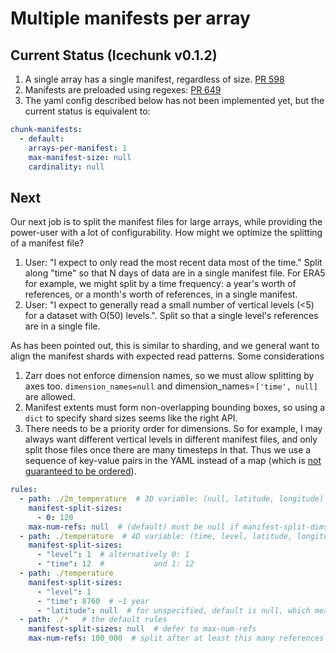 # Multiple manifests per array

## Current Status (Icechunk v0.1.2)

1. A single array has a single manifest, regardless of size. [PR 598](https://github.com/earth-mover/icechunk/pull/598)
2. Manifests are preloaded using regexes: [PR 649](https://github.com/earth-mover/icechunk/pull/649)
3. The yaml config described below has not been implemented yet, but the current status is equivalent to:
```yaml
chunk-manifests:
  - default:
    arrays-per-manifest: 1
    max-manifest-size: null
    cardinality: null
```

## Next
Our next job is to split the manifest files for large arrays, while providing the power-user with a lot of configurability.
How might we optimize the splitting of a manifest file?
1. User: "I expect to only read the most recent data most of the time." Split along "time" so that N days of data are in a single manifest file. For ERA5 for example, we might split by a time frequency: a year's worth of references, or a month's worth of references, in a single manifest.
2. User: "I expect to generally read a small number of vertical levels (<5) for a dataset with O(50) levels.". Split so that a single level's references are in a single file.

As has been pointed out, this is similar to sharding, and we general want to align the manifest shards with expected read patterns.
Some considerations
1. Zarr does not enforce dimension names, so we must allow splitting by axes too. `dimension_names=null` and dimension_names=`['time', null]` are allowed.
2. Manifest extents must form non-overlapping bounding boxes, so using a `dict` to specify shard sizes seems like the right API.
3. There needs to be a priority order for dimensions. So for example, I may always want different vertical levels in different manifest files, and only split those files once there are many timesteps in that. Thus we use a sequence of key-value pairs in the YAML instead of a map (which is [not guaranteed to be ordered](https://yaml.org/spec/1.2.2/#3221-mapping-key-order)).

```yaml
rules:
  - path: ./2m_temperature  # 3D variable: (null, latitude, longitude)
    manifest-split-sizes:
      - 0: 120
    max-num-refs: null  # (default) must be null if manifest-split-dims is provided
  - path: ./temperature  # 4D variable: (time, level, latitude, longitude)
    manifest-split-sizes:
      - "level": 1  # alternatively 0: 1
      - "time": 12  #           and 1: 12
  - path: ./temperature
    manifest-split-sizes:
      - "level": 1
      - "time": 8760  # ~1 year
      - "latitude": null  # for unspecified, default is null, which means never split.
  - path: ./*   # the default rules
    manifest-split-sizes: null  # defer to max-num-refs
    max-num-refs: 100_000  # split after at least this many references
```
